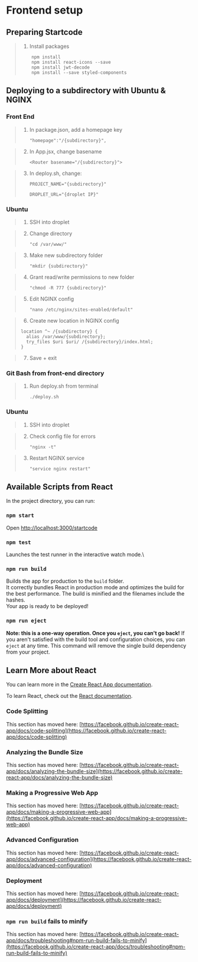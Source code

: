 # Frontend setup

## Preparing Startcode

> 1.  Install packages
>
> ```
>     npm install
>     npm install react-icons --save
>     npm install jwt-decode
>     npm install --save styled-components
> ```

## Deploying to a subdirectory with Ubuntu & NGINX

### Front End

> 1.  In package.json, add a homepage key
>
>     `"homepage":"/{subdirectory}",`

> 2.  In App.jsx, change basename
>
>     `<Router basename="/{subdirectory}">`

> 3.  In deploy.sh, change:
>
>     `PROJECT_NAME="{subdirectory}"`
>
>     `DROPLET_URL="{droplet IP}"`

### Ubuntu

> 1.  SSH into droplet

> 2.  Change directory
>
>     `"cd /var/www/"`

> 3.  Make new subdirectory folder
>
>     `"mkdir {subdirectory}"`

> 4.  Grant read/write permissions to new folder
>
>     `"chmod -R 777 {subdirectory}"`

> 5.  Edit NGINX config
>
>     `"nano /etc/nginx/sites-enabled/default"`

> 6.  Create new location in NGINX config
>
> ```
> location ^~ /{subdirectory} {
> 	alias /var/www/{subdirectory};
> 	try_files $uri $uri/ /{subdirectory}/index.html;
> }
> ```

> 7.  Save + exit

### Git Bash from front-end directory

> 1.  Run deploy.sh from terminal
>
>     `./deploy.sh`

### Ubuntu

> 1.  SSH into droplet

> 2.  Check config file for errors
>
>     `"nginx -t"`

> 3.  Restart NGINX service
>
>     `"service nginx restart"`

## Available Scripts from React

In the project directory, you can run:

### `npm start`

Open [http://localhost:3000/startcode](http://localhost:3000)

### `npm test`

Launches the test runner in the interactive watch mode.\

### `npm run build`

Builds the app for production to the `build` folder.\
It correctly bundles React in production mode and optimizes the build for the best performance.
The build is minified and the filenames include the hashes.\
Your app is ready to be deployed!

### `npm run eject`

**Note: this is a one-way operation. Once you `eject`, you can't go back!**
If you aren't satisfied with the build tool and configuration choices, you can `eject` at any time. This command will remove the single build dependency from your project.

## Learn More about React

You can learn more in the [Create React App documentation](https://facebook.github.io/create-react-app/docs/getting-started).

To learn React, check out the [React documentation](https://reactjs.org/).

### Code Splitting

This section has moved here: [https://facebook.github.io/create-react-app/docs/code-splitting](https://facebook.github.io/create-react-app/docs/code-splitting)

### Analyzing the Bundle Size

This section has moved here: [https://facebook.github.io/create-react-app/docs/analyzing-the-bundle-size](https://facebook.github.io/create-react-app/docs/analyzing-the-bundle-size)

### Making a Progressive Web App

This section has moved here: [https://facebook.github.io/create-react-app/docs/making-a-progressive-web-app](https://facebook.github.io/create-react-app/docs/making-a-progressive-web-app)

### Advanced Configuration

This section has moved here: [https://facebook.github.io/create-react-app/docs/advanced-configuration](https://facebook.github.io/create-react-app/docs/advanced-configuration)

### Deployment

This section has moved here: [https://facebook.github.io/create-react-app/docs/deployment](https://facebook.github.io/create-react-app/docs/deployment)

### `npm run build` fails to minify

This section has moved here: [https://facebook.github.io/create-react-app/docs/troubleshooting#npm-run-build-fails-to-minify](https://facebook.github.io/create-react-app/docs/troubleshooting#npm-run-build-fails-to-minify)
